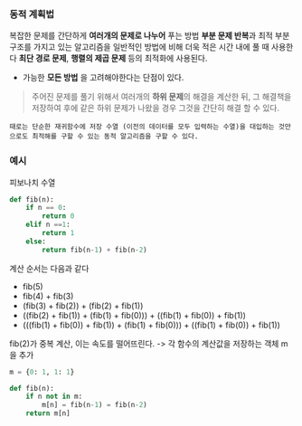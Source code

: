 ### 동적 계획법
복잡한 문제를 간단하게 **여러개의 문제로 나누어** 푸는 방법
**부분 문제 반복**과 최적 부분 구조를 가지고 있는 알고리즘을 일반적인 방법에 비해 더욱 적은 시간 내에 풀 때 사용한다
**최단 경로 문제**, **행렬의 제곱 문제** 등의 최적화에 사용된다.
- 가능한 **모든 방법** 을 고려해야한다는 단점이 있다.

> 주어진 문제를 풀기 위해서 여러개의 **하위 문제**의 해결을 계산한 뒤,
> 그 해결책을 저장하여 후에 같은 하위 문제가 나왔을 경우 그것을 간단히 해결 할 수 있다.

```때로는 단순한 재귀함수에 저장 수열 (이전의 데이터를 모두 입력하는 수열)을 대입하는 것만으로도 최적해를 구할 수 있는 동적 알고리즘을 구할 수 있다.```

### 예시
피보나치  수열

```python
def fib(n):
    if n == 0:
        return 0
    elif n ==1:
        return 1
    else:
        return fib(n-1) + fib(n-2)
```
계산 순서는 다음과 같다
- fib(5)
- fib(4) + fib(3)
- (fib(3) + fib(2)) + (fib(2) + fib(1))
- ((fib(2) + fib(1)) + (fib(1) + fib(0))) + ((fib(1) + fib(0)) + fib(1))
- (((fib(1) + fib(0)) + fib(1)) + (fib(1) + fib(0))) + ((fib(1) + fib(0)) + fib(1))

fib(2)가 중복 계산, 이는 속도를 떨어뜨린다. -> 각 함수의 계산값을 저장하는 객체 m을 추가

```python
m = {0: 1, 1: 1}

def fib(n):
    if n not in m:
        m[n] = fib(n-1) = fib(n-2)
    return m[n]
```
